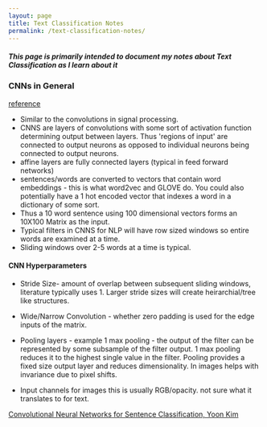 ```yaml
---
layout: page
title: Text Classification Notes
permalink: /text-classification-notes/
---
```


##### This page is primarily intended to document my notes about Text Classification as I learn about it

### CNNs in General
[reference](http://www.wildml.com/2015/11/understanding-convolutional-neural-networks-for-nlp/)
- Similar to the convolutions in signal processing.
- CNNS are layers of convolutions with some sort of activation function determining output between layers. Thus 'regions of input' are connected to output neurons as opposed to individual neurons being connected to output neurons.
- affine layers are fully connected layers (typical in feed forward networks)
- sentences/words are converted to vectors that contain word embeddings - this is what word2vec and GLOVE do. You could also potentially have a 1 hot encoded vector that indexes a word in a dictionary of some sort.
- Thus a 10 word sentence using 100 dimensional vectors forms an 10X100 Matrix as the input.
- Typical filters in CNNS for NLP will have row sized windows so entire words are examined at a time.
- Sliding windows over 2-5 words at a time is typical.

#### CNN Hyperparameters

- Stride Size- amount of overlap between subsequent sliding windows, literature typically uses 1. Larger stride sizes will create heirarchial/tree like structures.

- Wide/Narrow Convolution - whether zero padding is used for the edge inputs of the matrix.

- Pooling layers - example 1 max pooling - the output of the filter can be represented by some subsample of the filter output. 1 max pooling reduces it to the highest single value in the filter. Pooling provides a fixed size output layer and reduces dimensionality. In images helps with invariance due to pixel shifts.  

- Input channels for images this is usually RGB/opacity. not sure what it translates to for text.

[Convolutional Neural Networks for Sentence Classification, Yoon Kim]()